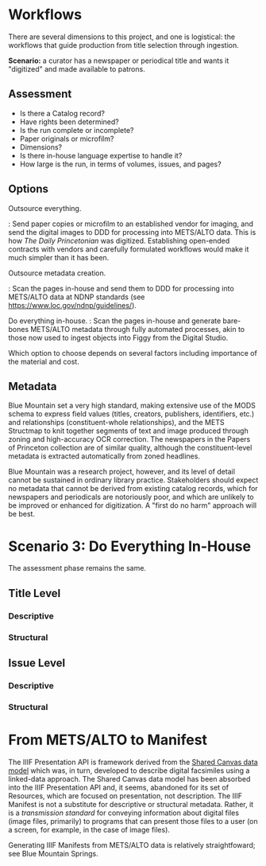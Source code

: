 # Workflows

There are several dimensions to this project, and one is logistical: the
workflows that guide production from title selection through ingestion.

**Scenario:** a curator has a newspaper or periodical title and wants it
\"digitized\" and made available to patrons.

## Assessment

-   Is there a Catalog record?
-   Have rights been determined?
-   Is the run complete or incomplete?
-   Paper originals or microfilm?
-   Dimensions?
-   Is there in-house language expertise to handle it?
-   How large is the run, in terms of volumes, issues, and pages?

## Options

Outsource everything.

:   Send paper copies or microfilm to an established vendor for imaging,
    and send the digital images to DDD for processing into METS/ALTO
    data. This is how *The Daily Princetonian* was digitized.
    Establishing open-ended contracts with vendors and carefully
    formulated workflows would make it much simpler than it has been.

Outsource metadata creation.

:   Scan the pages in-house and send them to DDD for processing into
    METS/ALTO data at NDNP standards (see
    <https://www.loc.gov/ndnp/guidelines/>).

Do everything in-house.
:   Scan the pages in-house and generate bare-bones METS/ALTO metadata
    through fully automated processes, akin to those now used to ingest
    objects into Figgy from the Digital Studio.

Which option to choose depends on several factors including importance
of the material and cost.

## Metadata

Blue Mountain set a very high standard, making extensive use of the MODS
schema to express field values (titles, creators, publishers,
identifiers, etc.) and relationships (constituent-whole relationships),
and the METS Structmap to knit together segments of text and image
produced through zoning and high-accuracy OCR correction. The newspapers
in the Papers of Princeton collection are of similar quality, although
the constituent-level metadata is extracted automatically from zoned
headlines.

Blue Mountain was a research project, however, and its level of detail
cannot be sustained in ordinary library practice. Stakeholders should
expect no metadata that cannot be derived from existing catalog records,
which for newspapers and periodicals are notoriously poor, and which are
unlikely to be improved or enhanced for digitization. A \"first do no
harm\" approach will be best.

# Scenario 3: Do Everything In-House

The assessment phase remains the same.

## Title Level

### Descriptive

### Structural

## Issue Level

### Descriptive

### Structural

# From METS/ALTO to Manifest

The IIIF Presentation API is framework derived from the [Shared Canvas
data model](https://iiif.io/api/model/shared-canvas/1.0/) which was, in
turn, developed to describe digital facsimiles using a linked-data
approach. The Shared Canvas data model has been absorbed into the IIIF
Presentation API and, it seems, abandoned for its set of Resources,
which are focused on presentation, not description. The IIIF Manifest is
not a substitute for descriptive or structural metadata. Rather, it is a
*transmission standard* for conveying information about digital files
(image files, primarily) to programs that can present those files to a
user (on a screen, for example, in the case of image files).

Generating IIIF Manifests from METS/ALTO data is relatively
straightfoward; see Blue Mountain Springs.
